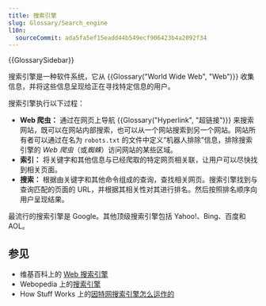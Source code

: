 ```yaml
---
title: 搜索引擎
slug: Glossary/Search_engine
l10n:
  sourceCommit: ada5fa5ef15eadd44b549ecf906423b4a2092f34
---
```


{{GlossarySidebar}}

搜索引擎是一种软件系统，它从 {{Glossary("World Wide Web", "Web")}} 收集信息，并将这些信息呈现给正在寻找特定信息的用户。

搜索引擎执行以下过程：

- **Web 爬虫：** 通过在网页上导航 {{Glossary("Hyperlink", "超链接")}} 来搜索网站，既可以在网站内部搜索，也可以从一个网站搜索到另一个网站。网站所有者可以通过在名为 `robots.txt` 的文件中定义“机器人排除”信息，排除搜索引擎的 _Web 爬虫_（或*蜘蛛*）访问网站的某些区域。
- **索引：** 将关键字和其他信息与已经爬取的特定网页相关联，让用户可以尽快找到相关页面。
- **搜索：** 根据由关键字和其他命令组成的查询，查找相关网页。搜索引擎找到与查询匹配的页面的 URL，并根据其相关性对其进行排名。然后按照排名顺序向用户呈现结果。

最流行的搜索引擎是 Google。其他顶级搜索引擎包括 Yahoo!、Bing、百度和 AOL。

## 参见

- 维基百科上的 [Web 搜索引擎](https://zh.wikipedia.org/wiki/网络搜索引擎)
- Webopedia 上的[搜索引擎](https://www.webopedia.com/definitions/search-engine/)
- How Stuff Works 上的[因特网搜索引擎怎么运作的](https://computer.howstuffworks.com/internet/basics/search-engine.htm)
